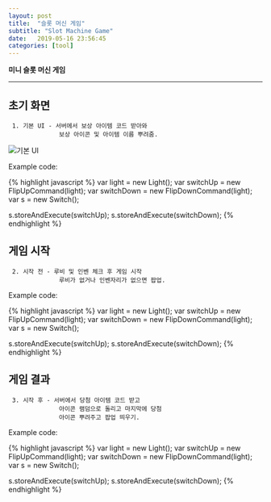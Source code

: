 ```yaml
---
layout: post
title:  "슬롯 머신 게임"
subtitle: "Slot Machine Game"
date:   2019-05-16 23:56:45
categories: [tool]
---
```


**미니 슬롯 머신 게임**

___

## 초기 화면
     1. 기본 UI - 서버에서 보상 아이템 코드 받아와 
                  보상 아이콘 및 아이템 이름 뿌려줌.


![기본 UI](https://eunhyel.github.io/ "기본 UI")


Example code:

{% highlight javascript %}
var light = new Light();
var switchUp = new FlipUpCommand(light);
var switchDown = new FlipDownCommand(light);
var s = new Switch();

s.storeAndExecute(switchUp);
s.storeAndExecute(switchDown);
{% endhighlight %}


## 게임 시작
     2. 시작 전 - 루비 및 인벤 체크 후 게임 시작
				  루비가 없거나 인벤자리가 없으면 팝업.


Example code:

{% highlight javascript %}
var light = new Light();
var switchUp = new FlipUpCommand(light);
var switchDown = new FlipDownCommand(light);
var s = new Switch();

s.storeAndExecute(switchUp);
s.storeAndExecute(switchDown);
{% endhighlight %}


## 게임 결과
     3. 시작 후 - 서버에서 당첨 아이템 코드 받고
				  아이콘 램덤으로 돌리고 마지막에 당첨
                  아이콘 뿌려주고 팝업 띄우기.


Example code:

{% highlight javascript %}
var light = new Light();
var switchUp = new FlipUpCommand(light);
var switchDown = new FlipDownCommand(light);
var s = new Switch();

s.storeAndExecute(switchUp);
s.storeAndExecute(switchDown);
{% endhighlight %}